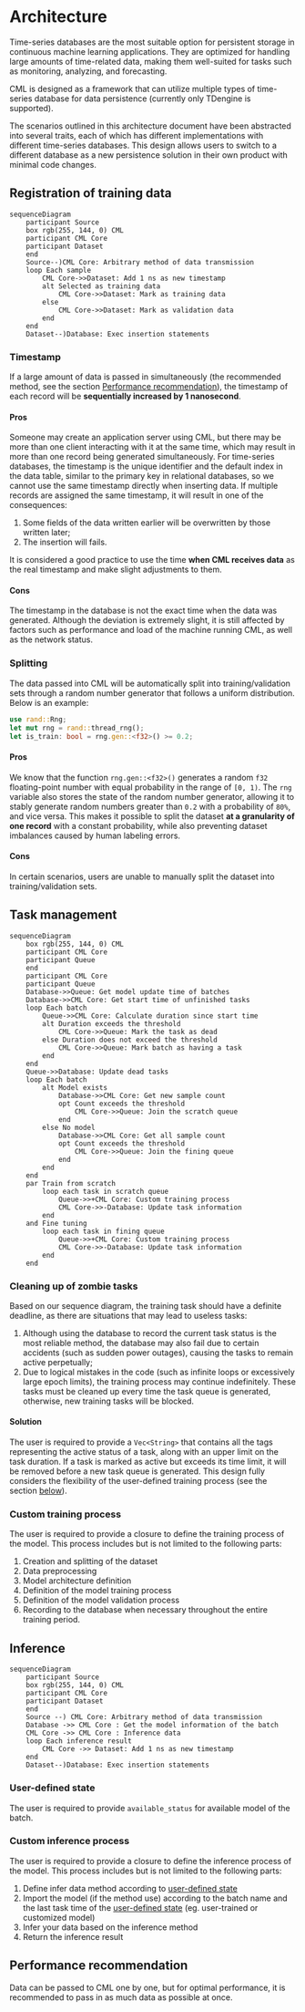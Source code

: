 # Architecture

Time-series databases are the most suitable option for persistent storage in continuous machine learning applications. They are optimized for handling large amounts of time-related data, making them well-suited for tasks such as monitoring, analyzing, and forecasting.

CML is designed as a framework that can utilize multiple types of time-series database for data persistence (currently only TDengine is supported).

The scenarios outlined in this architecture document have been abstracted into several traits, each of which has different implementations with different time-series databases. This design allows users to switch to a different database as a new persistence solution in their own product with minimal code changes.

## Registration of training data

```mermaid
sequenceDiagram
    participant Source
    box rgb(255, 144, 0) CML
    participant CML Core
    participant Dataset
    end
    Source--)CML Core: Arbitrary method of data transmission
    loop Each sample
        CML Core->>Dataset: Add 1 ns as new timestamp
        alt Selected as training data
            CML Core->>Dataset: Mark as training data
        else
            CML Core->>Dataset: Mark as validation data
        end
    end
    Dataset--)Database: Exec insertion statements
```

### Timestamp

If a large amount of data is passed in simultaneously (the recommended method, see the section [Performance recommendation](#performance-recommendation)), the timestamp of each record will be **sequentially increased by 1 nanosecond**.

#### Pros

Someone may create an application server using CML, but there may be more than one client interacting with it at the same time, which may result in more than one record being generated simultaneously. For time-series databases, the timestamp is the unique identifier and the default index in the data table, similar to the primary key in relational databases, so we cannot use the same timestamp directly when inserting data. If multiple records are assigned the same timestamp, it will result in one of the consequences:

1. Some fields of the data written earlier will be overwritten by those written later;
2. The insertion will fails.

It is considered a good practice to use the time **when CML receives data** as the real timestamp and make slight adjustments to them.

#### Cons

The timestamp in the database is not the exact time when the data was generated. Although the deviation is extremely slight, it is still affected by factors such as performance and load of the machine running CML, as well as the network status.

### Splitting

The data passed into CML will be automatically split into training/validation sets through a random number generator that follows a uniform distribution. Below is an example:

```rust
use rand::Rng;
let mut rng = rand::thread_rng();
let is_train: bool = rng.gen::<f32>() >= 0.2;
```

#### Pros

We know that the function `rng.gen::<f32>()` generates a random `f32` floating-point number with equal probability in the range of `[0, 1)`. The `rng` variable also stores the state of the random number generator, allowing it to stably generate random numbers greater than `0.2` with a probability of `80%`, and vice versa. This makes it possible to split the dataset **at a granularity of one record** with a constant probability, while also preventing dataset imbalances caused by human labeling errors.

#### Cons

In certain scenarios, users are unable to manually split the dataset into training/validation sets.

## Task management

```mermaid
sequenceDiagram
    box rgb(255, 144, 0) CML
    participant CML Core
    participant Queue
    end
    participant CML Core
    participant Queue
    Database->>Queue: Get model update time of batches
    Database->>CML Core: Get start time of unfinished tasks
    loop Each batch
        Queue->>CML Core: Calculate duration since start time
        alt Duration exceeds the threshold
            CML Core->>Queue: Mark the task as dead
        else Duration does not exceed the threshold
            CML Core->>Queue: Mark batch as having a task
        end
    end
    Queue->>Database: Update dead tasks
    loop Each batch
        alt Model exists
            Database->>CML Core: Get new sample count
            opt Count exceeds the threshold
                CML Core->>Queue: Join the scratch queue
            end
        else No model
            Database->>CML Core: Get all sample count
            opt Count exceeds the threshold
                CML Core->>Queue: Join the fining queue
            end
        end
    end
    par Train from scratch
        loop each task in scratch queue
            Queue->>+CML Core: Custom training process
            CML Core->>-Database: Update task information
        end
    and Fine tuning
        loop each task in fining queue
            Queue->>+CML Core: Custom training process
            CML Core->>-Database: Update task information
        end
    end
```

### Cleaning up of zombie tasks

Based on our sequence diagram, the training task should have a definite deadline, as there are situations that may lead to useless tasks:

1. Although using the database to record the current task status is the most reliable method, the database may also fail due to certain accidents (such as sudden power outages), causing the tasks to remain active perpetually;
2. Due to logical mistakes in the code (such as infinite loops or excessively large epoch limits), the training process may continue indefinitely. These tasks must be cleaned up every time the task queue is generated, otherwise, new training tasks will be blocked.

#### Solution

The user is required to provide a `Vec<String>` that contains all the tags representing the active status of a task, along with an upper limit on the task duration. If a task is marked as active but exceeds its time limit, it will be removed before a new task queue is generated. This design fully considers the flexibility of the user-defined training process (see the section [below](#custom-training-process)).

### Custom training process

The user is required to provide a closure to define the training process of the model. This process includes but is not limited to the following parts:

1. Creation and splitting of the dataset
2. Data preprocessing
3. Model architecture definition
4. Definition of the model training process
5. Definition of the model validation process
6. Recording to the database when necessary throughout the entire training period.

## Inference

```mermaid
sequenceDiagram
    participant Source
    box rgb(255, 144, 0) CML
    participant CML Core
    participant Dataset
    end
    Source --) CML Core: Arbitrary method of data transmission
    Database ->> CML Core : Get the model information of the batch
    CML Core ->> CML Core : Inference data
    loop Each inference result
        CML Core ->> Dataset: Add 1 ns as new timestamp
    end
    Dataset--)Database: Exec insertion statements
```

### User-defined state

The user is required to provide `available_status` for available model of the batch.

### Custom inference process

The user is required to provide a closure to define the inference process of the model. This process includes but is not limited to the following parts:

1. Define infer data method according to [user-defined state](#user-defined-state)
2. Import the model (if the method use) according to the batch name and the last task time of the [user-defined state](#user-defined-state) (eg. user-trained or customized model)
3. Infer your data based on the inference method
4. Return the inference result

## Performance recommendation

Data can be passed to CML one by one, but for optimal performance, it is recommended to pass in as much data as possible at once.
